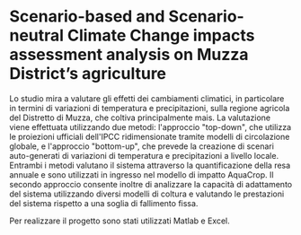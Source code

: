 # Scenario-based and Scenario-neutral Climate Change impacts assessment analysis on Muzza District’s agriculture


Lo studio mira a valutare gli effetti dei cambiamenti climatici, in particolare in termini di variazioni di temperatura e precipitazioni, sulla regione agricola del Distretto di Muzza, che coltiva principalmente mais. La valutazione viene effettuata utilizzando due metodi: l'approccio "top-down", che utilizza le proiezioni ufficiali dell'IPCC ridimensionate tramite modelli di circolazione globale, e l'approccio "bottom-up", che prevede la creazione di scenari auto-generati di variazioni di temperatura e precipitazioni a livello locale. Entrambi i metodi valutano il sistema attraverso la quantificazione della resa annuale e sono utilizzati in ingresso nel modello di impatto AquaCrop. Il secondo approccio consente inoltre di analizzare la capacità di adattamento del sistema utilizzando diversi modelli di coltura e valutando le prestazioni del sistema rispetto a una soglia di fallimento fissa.

Per realizzare il progetto sono stati utilizzati Matlab e Excel.
